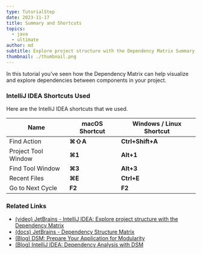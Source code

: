 ```yaml
---
type: TutorialStep
date: 2023-11-17
title: Summary and Shortcuts
topics:
  - java
  - ultimate
author: md
subtitle: Explore project structure with the Dependency Matrix Summary
thumbnail: ./thumbnail.png
---
```


In this tutorial you’ve seen how the Dependency Matrix can help visualize and explore dependencies between components in
your project.

### IntelliJ IDEA Shortcuts Used

Here are the IntelliJ IDEA shortcuts that we used.

| Name                | macOS Shortcut | Windows / Linux Shortcut |
| ------------------- | -------------- | ------------------------ |
| Find Action         | **⌘⇧A**        | **Ctrl+Shift+A**         |
| Project Tool Window | **⌘1**         | **Alt+1**                |
| Find Tool Window    | **⌘3**         | **Alt+3**                |
| Recent Files        | **⌘E**         | **Ctrl+E**               |
| Go to Next Cycle    | **F2**         | **F2**                   |

### Related Links

- [(video) JetBrains - IntelliJ IDEA: Explore project structure with the Dependency Matrix](https://youtu.be/moi49_V_4g0)
- [(docs) JetBrains - Dependency Structure Matrix](https://www.jetbrains.com/help/idea/dsm-analysis.html)
- [(Blog) DSM: Prepare Your Application for Modularity](https://blog.jetbrains.com/idea/2020/01/dsm-prepare-your-application-for-modularity/)
- [(Blog) IntelliJ IDEA: Dependency Analysis with DSM](https://blog.jetbrains.com/idea/2008/01/intellij-idea-dependency-analysis-with-dsm/)

